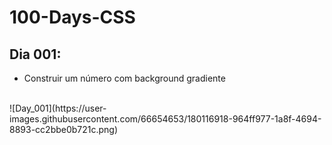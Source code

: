 # 100-Days-CSS

## Dia 001:
  - Construir um número com background gradiente
  <br />
  ![Day_001](https://user-images.githubusercontent.com/66654653/180116918-964ff977-1a8f-4694-8893-cc2bbe0b721c.png)
